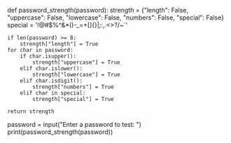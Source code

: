 
def password_strength(password):
    strength = {"length": False, "uppercase": False, "lowercase": False, "numbers": False, "special": False}
    special = '!@#$%^&*()-_=+[]{}|;:,.<>?/~`'

    if len(password) >= 8:
        strength["length"] = True
    for char in password:
        if char.isupper():
            strength["uppercase"] = True
        elif char.islower():
            strength["lowercase"] = True
        elif char.isdigit():
            strength["numbers"] = True
        elif char in special:
            strength["special"] = True

    return strength

password = input("Enter a password to test: ")
print(password_strength(password))
